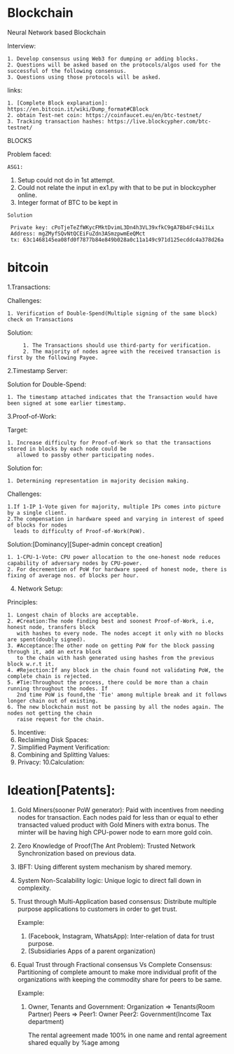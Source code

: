 # Blockchain

Neural Network based Blockchain

Interview:
    
    1. Develop consensus using Web3 for dumping or adding blocks.
    2. Questions will be asked based on the protocols/algos used for the successful of the following consensus.
    3. Questions using those protocols will be asked.

links:
      
    1. [Complete Block explanation]: https://en.bitcoin.it/wiki/Dump_format#CBlock
    2. obtain Test-net coin: https://coinfaucet.eu/en/btc-testnet/
    3. Tracking transaction hashes: https://live.blockcypher.com/btc-testnet/

BLOCKS
     
 Problem faced:
 
    ASG1:

   1. Setup could not do in 1st attempt.
   2. Could not relate the input in ex1.py with that to be put in blockcypher online.
   3. Integer format of BTC to be kept in 
        
    Solution
   
     Private key: cPoTjeTeZfWKycFMktDvimL3Dn4h3VL39xfkC9gA7Bb4Fc94i1Lx
     Address: mgZMyfSQvNtQCEiFuZdn3ASmzpwmEeQMct
     tx: 63c1468145ea08fd0f7877b84e849b028a0c11a149c971d125ecddc4a378d26a


# bitcoin

1.Transactions:

Challenges:

    1. Verification of Double-Spend(Multiple signing of the same block) check on Transactions
    
Solution: 

         1. The Transactions should use third-party for verification.
         2. The majority of nodes agree with the received transaction is first by the following Payee. 

2.Timestamp Server:

Solution for Double-Spend:
    
    1. The timestamp attached indicates that the Transaction would have been signed at some earlier timestamp.
    
3.Proof-of-Work:

Target:
    
    1. Increase difficulty for Proof-of-Work so that the transactions stored in blocks by each node could be 
       allowed to passby other participating nodes.

Solution for:
 
    1. Determining representation in majority decision making.
  
Challenges:
    
    1.If 1-IP 1-Vote given for majority, multiple IPs comes into picture by a single client.
    2.The compensation in hardware speed and varying in interest of speed of blocks for nodes 
      leads to difficulty of Proof-of-Work(PoW).  
    
Solution:[Dominancy][Super-admin concept creation]

    1. 1-CPU-1-Vote: CPU power allocation to the one-honest node reduces capability of adversary nodes by CPU-power.
    2. For decremention of PoW for hardware speed of honest node, there is fixing of average nos. of blocks per hour. 

4. Network Setup:
   
Principles:
       
    1. Longest chain of blocks are acceptable.
    2. #Creation:The node finding best and soonest Proof-of-Work, i.e, honest node, transfers block 
       with hashes to every node. The nodes accept it only with no blocks are spent(doubly signed).
    3. #Acceptance:The other node on getting PoW for the block passing through it, add an extra block 
       to the chain with hash generated using hashes from the previous block w.r.t it.
    4. #Rejection:If any block in the chain found not validating PoW, the complete chain is rejected.
    5. #Tie:Throughout the process, there could be more than a chain running throughout the nodes. If
       2nd time PoW is found,the 'Tie' among multiple break and it follows longer chain out of existing.
    6. The new blockchain must not be passing by all the nodes again. The nodes not getting the chain
       raise request for the chain.
    
5. Incentive:
6. Reclaiming Disk Spaces:
7. Simplified Payment Verification:
8. Combining and Splitting Values:
9. Privacy:
10.Calculation:

# Ideation[Patents]:
1. Gold Miners(sooner PoW generator): Paid with incentives from needing nodes for transaction. Each nodes paid 
   for less than or equal to ether transacted valued product with Gold Miners with extra bonus. The minter will
   be having high CPU-power node to earn more gold coin.
   
2. Zero Knowledge of Proof(The Ant Problem): Trusted Network Synchronization based on previous data.

3. IBFT: Using different system mechanism by shared memory.

4. System Non-Scalability logic: Unique logic to direct fall down in complexity. 

5. Trust through Multi-Application based consensus: Distribute multiple purpose applications to customers in order 
   to get trust. 
   
   Example:
     1. (Facebook, Instagram, WhatsApp): Inter-relation of data for trust purpose.
     2. (Subsidiaries Apps of a parent organization)
     
6. Equal Trust through Fractional consensus Vs Complete Consensus: Partitioning of complete amount to make more 
   individual profit of the organizations with keeping the commodity share for peers to be same.
   
   Example:
     1. Owner, Tenants and Government: 
                                        Organization => Tenants(Room Partner)
                                        Peers => Peer1: Owner
                                                 Peer2: Government(Income Tax department)
                   
        The rental agreement made 100% in one name and rental agreement shared equally by %age among 
